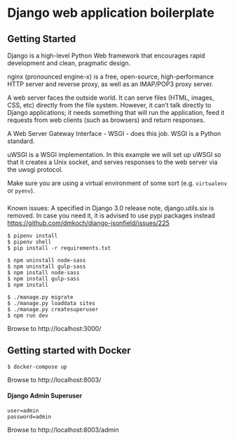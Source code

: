 # Django web application boilerplate

## Getting Started

Django is a high-level Python Web framework that encourages rapid development and clean, pragmatic design.

nginx (pronounced engine-x) is a free, open-source, high-performance HTTP server and reverse proxy, as well as an IMAP/POP3 proxy server.

A web server faces the outside world. It can serve files (HTML, images, CSS, etc) directly from the file system. However, it can’t talk directly to Django applications; it needs something that will run the application, feed it requests from web clients (such as browsers) and return responses.

A Web Server Gateway Interface - WSGI - does this job. WSGI is a Python standard.

uWSGI is a WSGI implementation. In this example we will set up uWSGI so that it creates a Unix socket, and serves responses to the web server via the uwsgi protocol. 

Make sure you are using a virtual environment of some sort (e.g. `virtualenv` or
`pyenv`).

###
Known issues: 
A specified in Django 3.0 release note, django.utils.six is removed. In case you need it, it is advised to use pypi packages instead
https://github.com/dmkoch/django-jsonfield/issues/225

```
$ pipenv install
$ pipenv shell
$ pip install -r requirements.txt

$ npm uninstall node-sass
$ npm uninstall gulp-sass
$ npm install node-sass
$ npm install gulp-sass
$ npm install

$ ./manage.py migrate
$ ./manage.py loaddata sites
$ ./manage.py createsuperuser
$ npm run dev
```
Browse to http://localhost:3000/

## Getting started with Docker

```
$ docker-compose up
```

Browse to http://localhost:8003/

#### Django Admin Superuser

```
user=admin
password=admin
```

Browse to http://localhost:8003/admin
